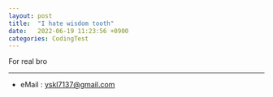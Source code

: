 ```yaml
---
layout: post
title:  "I hate wisdom tooth"
date:   2022-06-19 11:23:56 +0900
categories: CodingTest
---
```


For real bro

***
* eMail : <yskl7137@gmail.com>

